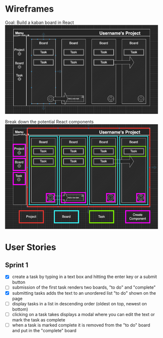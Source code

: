 # Wireframes

Goal: Build a kaban board in React 
![Wireframe of landing page.](./images/wireframe.png)

Break down the potential React components
![Wireframe of landing page with colored outlines marking different components.](./images/wireframe-with-components.png)


# User Stories
## Sprint 1
- [X] create a task by typing in a text box and hitting the enter key or a submit button
- [ ] submission of the first task renders two boards, "to do" and "complete"
- [X] submitting tasks adds the text to an unordered list "to do" shown on the page
- [ ] display tasks in a list in descending order (oldest on top, newest on bottom)
- [ ] clicking on a task takes displays a modal where you can edit the text or mark the task as complete
- [ ] when a task is marked complete it is removed from the "to do" board and put in the "complete" board
